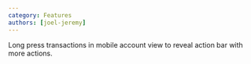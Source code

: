 ```yaml
---
category: Features
authors: [joel-jeremy]
---
```


Long press transactions in mobile account view to reveal action bar with more actions.
